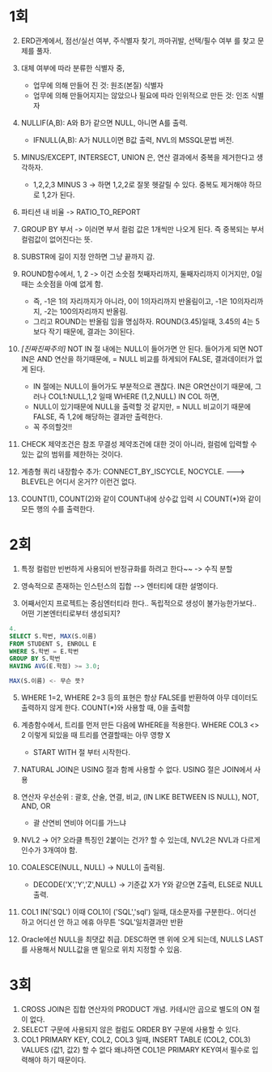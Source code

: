 # 1회

2. ERD관계에서, 점선/실선 여부, 주식별자 찾기, 까마귀발, 선택/필수 여부 를 찾고 문제를 풀자.

3. 대체 여부에 따라 분류한 식별자 중,

   - 업무에 의해 만들어 진 것: 원조(본질) 식별자
   - 업무에 의해 만들어지지는 않았으나 필요에 따라 인위적으로 만든 것: 인조 식별자

4. NULLIF(A,B): A와 B가 같으면 NULL, 아니면 A를 출력.

   - IFNULL(A,B): A가 NULL이면 B값 출력, NVL의 MSSQL문법 버전.

5. MINUS/EXCEPT, INTERSECT, UNION 은, 연산 결과에서 중복을 제거한다고 생각하자.

   - 1,2,2,3 MINUS 3 -> 하면 1,2,2로 잘못 헷갈릴 수 있다. 중복도 제거해야 하므로 1,2가 된다.

6. 파티션 내 비율 -> RATIO_TO_REPORT

7. GROUP BY 부서 -> 이러면 부서 컬럼 값은 1개씩만 나오게 된다. 즉 중복되는 부서 컬럼값이 없어진다는 뜻.

8. SUBSTR에 길이 지정 안하면 그냥 끝까지 감.

9. ROUND함수에서, 1, 2 -> 이건 소숫점 첫째자리까지, 둘째자리까지 이거지만, 0일때는 소숫점을 아예 없게 함.

   - 즉, -1은 1의 자리까지가 아니라, 0이 1의자리까지 반올림이고, -1은 10의자리까지, -2는 100의자리까지 반올림.
   - 그리고 ROUND는 반올림 임을 명심하자. ROUND(3.45)일때, 3.45의 4는 5보다 작기 때문에, 결과는 3이된다.

10. _[진짜진짜주의]_ NOT IN 절 내에는 NULL이 들어가면 안 된다. 들어가게 되면 NOT IN은 AND 연산을 하기때문에, = NULL 비교를 하게되어 FALSE, 결과데이터가 없게 된다.

    - IN 절에는 NULL이 들어가도 부분적으로 괜찮다. IN은 OR연산이기 때문에, 그러나 COL1:NULL,1,2 일때 WHERE (1,2,NULL) IN COL 하면,
    - NULL이 있기때문에 NULL을 출력할 것 같지만, = NULL 비교이기 때문에 FALSE, 즉 1,2에 해당하는 결과만 출력한다.
    - 꼭 주의할것!!

11. CHECK 제약조건은 참조 무결성 제약조건에 대한 것이 아니라, 컬럼에 입력할 수 있는 값의 범위를 제한하는 것이다.

12. 계층형 쿼리 내장함수 추가: CONNECT_BY_ISCYCLE, NOCYCLE. ---> BLEVEL은 어디서 온거?? 이런건 없다.

13. COUNT(1), COUNT(2)와 같이 COUNT내에 상수값 입력 시 COUNT(\*)와 같이 모든 행의 수를 출력한다.

# 2회

1. 특정 컬럼만 빈번하게 사용되어 반정규화를 하려고 한다~~ -> 수직 분할
2. 영속적으로 존재하는 인스턴스의 집합 --> 엔터티에 대한 설명이다.

3. 어째서인지 프로젝트는 중심엔터티라 한다.. 독립적으로 생성이 불가능한가보다.. 어떤 기본엔터티로부터 생성되지?

```SQL
4.
SELECT S.학번, MAX(S.이름)
FROM STUDENT S, ENROLL E
WHERE S.학번 = E.학번
GROUP BY S.학번
HAVING AVG(E.학점) >= 3.0;

MAX(S.이름) <- 무슨 뜻?
```

5. WHERE 1=2, WHERE 2=3 등의 표현은 항상 FALSE를 반환하여 아무 데이터도 출력하지 않게 한다. COUNT(\*)와 사용할 때, 0을 출력함

6. 계층함수에서, 트리를 먼저 만든 다음에 WHERE을 적용한다. WHERE COL3 <> 2 이렇게 되있을 때 트리를 연결할때는 아무 영향 X

   - START WITH 절 부터 시작한다.

7. NATURAL JOIN은 USING 절과 함께 사용할 수 없다. USING 절은 JOIN에서 사용

8. 연산자 우선순위 : 괄호, 산술, 연결, 비교, (IN LIKE BETWEEN IS NULL), NOT, AND, OR

   - 괄 산연비 연비야 어디를 가느냐

9. NVL2 -> 어? 오라클 특징인 2붙이는 건가? 할 수 있는데, NVL2은 NVL과 다르게 인수가 3개여야 함.

10. COALESCE(NULL, NULL) -> NULL이 출력됨.

    - DECODE('X','Y','Z',NULL) -> 기준값 X가 Y와 같으면 Z출력, ELSE로 NULL출력.

11. COL1 IN('SQL') 이때 COL1이 ('SQL','sql') 일때, 대소문자를 구분한다.. 어디선 하고 어디선 안 하고 에휴 아무튼 'SQL'일치결과만 반환

12. Oracle에선 NULL을 최댓값 취급. DESC하면 맨 위에 오게 되는데, NULLS LAST를 사용해서 NULL값을 맨 밑으로 위치 지정할 수 있음.

# 3회

1. CROSS JOIN은 집합 연산자의 PRODUCT 개념. 카테시안 곱으로 별도의 ON 절이 없다.
2. SELECT 구문에 사용되지 않은 컬럼도 ORDER BY 구문에 사용할 수 있다.
3. COL1 PRIMARY KEY, COL2, COL3 일때, INSERT TABLE (COL2, COL3) VALUES (값1, 값2) 할 수 없다 왜냐하면 COL1은 PRIMARY KEY여서 필수로 입력해야 하기 때문이다.
